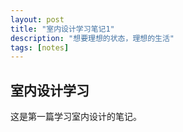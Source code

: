 ```yaml
---
layout: post
title: "室内设计学习笔记1"
description: "想要理想的状态，理想的生活"
tags: [notes]
---
```


## 室内设计学习

这是第一篇学习室内设计的笔记。



